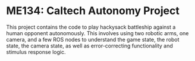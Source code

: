 # ME134: Caltech Autonomy Project
 This project contains the code to play hackysack battleship against a human opponent autonomously. This involves using two robotic arms, one camera, and a few ROS nodes to understand the game state, the robot state, the camera state, as well as error-correcting functionality and stimulus response logic.
